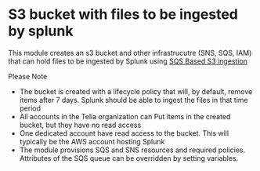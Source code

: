 # S3 bucket with files to be ingested by splunk
This module creates an s3 bucket and other infrastrucutre (SNS, SQS, IAM) that can hold files to be ingested by Splunk using [SQS Based S3 ingestion](http://docs.splunk.com/Documentation/AddOns/released/AWS/SQS-basedS3)

Please Note

* The bucket is created with a lifecycle policy that will, by default, remove items after 7 days. Splunk should be able to ingest the files in that time period 
* All accounts in the Telia organization can Put items in the created bucket, but they have no read access
* One dedicated account have read access to the bucket. This will typically be the AWS account hosting Splunk
* The module provisions SQS and SNS resources and required policies. Attributes of the SQS queue can be overridden by setting variables. 

